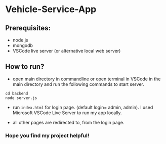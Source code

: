 # Vehicle-Service-App

## Prerequisites:
- node.js
- mongodb
- VSCode live server (or alternative local web server)

## How to run?

- open main directory in commandline or open terminal in VSCode in the main directory and run the following commands to start server.
```
cd backend
node server.js
```
- run ```index.html``` for login page. (default login= admin, admin).
I used Microsoft VSCode Live Server to run my app locally.

- all other pages are redirected to, from the login page.

### Hope you find my project helpful!
